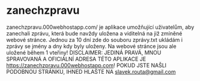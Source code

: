 # zanechzpravu
zanechzpravu.000webhostapp.com/ je aplikace umožňující uživatelům, aby zanechali zprávu, která bude navždy uložena a viditelná na již zmíněné webové stránce.
Jednou za 10 dní zde do souboru zprávy.txt ukládám i zprávy se jmény a dny kdy byly uloženy. Na webové stránce jsou ale uložené během 1 vteřiny!
DISCLAIMER: JEDINÁ PRAVÁ, MNOU SPRAVOVANÁ A OFICIÁLNÍ ADRESA TÉTO APLIKACE JE https://zanechzpravu.000webhostapp.com! POKUD JSTE NAŠLI PODOBNOU STRÁNKU, IHNED HLAŠTE NA slavek.routa@gmail.com

